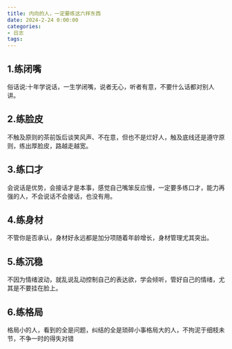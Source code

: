 ```yaml
---
title: 内向的人，一定要练这六样东西
date: 2024-2-24 0:00:00
categories:
- 日志
tags:
---
```


## 1.练闭嘴  
俗话说:十年学说话，一生学闭嘴，说者无心，听者有意，不要什么话都对别人讲。


## 2.练脸皮  
不触及原则的茶前饭后谈笑风声、不在意，但也不是烂好人，触及底线还是遵守原则，练出厚脸皮，路越走越宽。 
<!-- more -->

## 3.练口才  
会说话是优势，会接话才是本事，感觉自己嘴笨反应慢，一定要多练口才，能力再强的人，不会说话不会接话，也没有用。


## 4.练身材  
不管你是否承认，身材好永远都是加分项随着年龄增长，身材管理尤其突出。


## 5.练沉稳  
不因为情绪波动，就乱说乱动控制自己的表达欲，学会倾听，管好自己的情绪，尤其是不要挂在脸上。


## 6.练格局  
格局小的人，看到的全是问题，纠结的全是琐碎小事格局大的人，不拘泥于细枝未节，不争一时的得失对错

